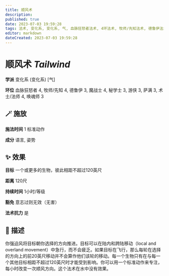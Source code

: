 ```yaml
---
title: 顺风术
description: 
published: true
date: 2023-07-03 19:59:28
tags: 法术, 变化系, 变化系, 气, 血脉狂怒者法术, 4环法术, 牧师/先知法术, 德鲁伊法术, 3环法术, 魔战士法术, 秘学士法术, 游侠法术, 萨满法术, 术士/法师法术, 唤魂师法术
editor: markdown
dateCreated: 2023-07-03 19:59:28
---
```


# **顺风术** *Tailwind*

**学派** 变化系 (变化系) \[气\] 

**环位** 血脉狂怒者 4, 牧师/先知 4, 德鲁伊 3, 魔战士 4, 秘学士 3, 游侠 3, 萨满 3, 术士/法师 4, 唤魂师 3

## 🪄 施放

**施法时间** 1 标准动作

**成分** 语言, 姿势

## ✨ 效果 

**目标** 一个或更多的生物，彼此相距不超过120英尺 

**距离** 120尺  

**持续时间** 1小时/等级 

**豁免** 意志过则无效（无害）

**法术抗力** 是

## 📖 描述

你强迫风将目标朝你选择的方向推进。目标可以在陆内和跨陆移动（local and overland movement）中急行，而不会疲乏。如果目标在飞行，那么每轮在选择的方向上的前20英尺移动并不会算作他们该轮的移动。每一个生物只有在与每一个其他目标相距不超过120英尺时才能受到影响。你可以用一个标准动作来专注，每小时改变一次顺风方向。这个法术在水中没有效果。
    
